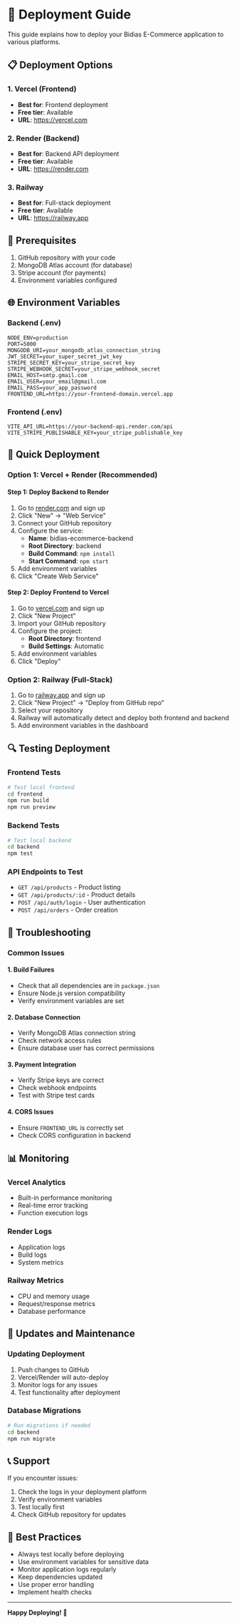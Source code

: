 # 🚀 Deployment Guide

This guide explains how to deploy your Bidias E-Commerce application to various platforms.

## 📋 Deployment Options

### 1. Vercel (Frontend)
- **Best for**: Frontend deployment
- **Free tier**: Available
- **URL**: https://vercel.com

### 2. Render (Backend)
- **Best for**: Backend API deployment
- **Free tier**: Available
- **URL**: https://render.com

### 3. Railway
- **Best for**: Full-stack deployment
- **Free tier**: Available
- **URL**: https://railway.app

## 🔧 Prerequisites

1. GitHub repository with your code
2. MongoDB Atlas account (for database)
3. Stripe account (for payments)
4. Environment variables configured

## 🌐 Environment Variables

### Backend (.env)
```env
NODE_ENV=production
PORT=5000
MONGODB_URI=your_mongodb_atlas_connection_string
JWT_SECRET=your_super_secret_jwt_key
STRIPE_SECRET_KEY=your_stripe_secret_key
STRIPE_WEBHOOK_SECRET=your_stripe_webhook_secret
EMAIL_HOST=smtp.gmail.com
EMAIL_USER=your_email@gmail.com
EMAIL_PASS=your_app_password
FRONTEND_URL=https://your-frontend-domain.vercel.app
```

### Frontend (.env)
```env
VITE_API_URL=https://your-backend-api.render.com/api
VITE_STRIPE_PUBLISHABLE_KEY=your_stripe_publishable_key
```

## 🚀 Quick Deployment

### Option 1: Vercel + Render (Recommended)

#### Step 1: Deploy Backend to Render
1. Go to [render.com](https://render.com) and sign up
2. Click "New" → "Web Service"
3. Connect your GitHub repository
4. Configure the service:
   - **Name**: bidias-ecommerce-backend
   - **Root Directory**: backend
   - **Build Command**: `npm install`
   - **Start Command**: `npm start`
5. Add environment variables
6. Click "Create Web Service"

#### Step 2: Deploy Frontend to Vercel
1. Go to [vercel.com](https://vercel.com) and sign up
2. Click "New Project"
3. Import your GitHub repository
4. Configure the project:
   - **Root Directory**: frontend
   - **Build Settings**: Automatic
5. Add environment variables
6. Click "Deploy"

### Option 2: Railway (Full-Stack)

1. Go to [railway.app](https://railway.app) and sign up
2. Click "New Project" → "Deploy from GitHub repo"
3. Select your repository
4. Railway will automatically detect and deploy both frontend and backend
5. Add environment variables in the dashboard

## 🔍 Testing Deployment

### Frontend Tests
```bash
# Test local frontend
cd frontend
npm run build
npm run preview
```

### Backend Tests
```bash
# Test local backend
cd backend
npm test
```

### API Endpoints to Test
- `GET /api/products` - Product listing
- `GET /api/products/:id` - Product details
- `POST /api/auth/login` - User authentication
- `POST /api/orders` - Order creation

## 🐛 Troubleshooting

### Common Issues

#### 1. Build Failures
- Check that all dependencies are in `package.json`
- Ensure Node.js version compatibility
- Verify environment variables are set

#### 2. Database Connection
- Verify MongoDB Atlas connection string
- Check network access rules
- Ensure database user has correct permissions

#### 3. Payment Integration
- Verify Stripe keys are correct
- Check webhook endpoints
- Test with Stripe test cards

#### 4. CORS Issues
- Ensure `FRONTEND_URL` is correctly set
- Check CORS configuration in backend

## 📊 Monitoring

### Vercel Analytics
- Built-in performance monitoring
- Real-time error tracking
- Function execution logs

### Render Logs
- Application logs
- Build logs
- System metrics

### Railway Metrics
- CPU and memory usage
- Request/response metrics
- Database performance

## 🔄 Updates and Maintenance

### Updating Deployment
1. Push changes to GitHub
2. Vercel/Render will auto-deploy
3. Monitor logs for any issues
4. Test functionality after deployment

### Database Migrations
```bash
# Run migrations if needed
cd backend
npm run migrate
```

## 📞 Support

If you encounter issues:
1. Check the logs in your deployment platform
2. Verify environment variables
3. Test locally first
4. Check GitHub repository for updates

## 🎯 Best Practices

- Always test locally before deploying
- Use environment variables for sensitive data
- Monitor application logs regularly
- Keep dependencies updated
- Use proper error handling
- Implement health checks

---

**Happy Deploying! 🚀**
